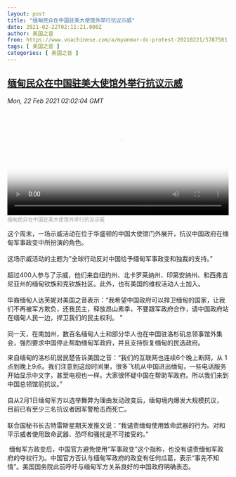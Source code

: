 ```yaml
---
layout: post
title: "缅甸民众在中国驻美大使馆外举行抗议示威"
date: 2021-02-22T02:11:21.000Z
author: 美国之音
from: https://www.voachinese.com/a/myanmar-dc-protest-20210221/5787501.html
tags: [ 美国之音 ]
categories: [ 美国之音 ]
---
```

<!--1613959881000-->
[缅甸民众在中国驻美大使馆外举行抗议示威](https://www.voachinese.com/a/myanmar-dc-protest-20210221/5787501.html)
------

<div>
<div><i>Mon, 22 Feb 2021 02:02:04 GMT</i></div><video poster="https://images.weserv.nl?url=gdb.voanews.com/2066f36d-257c-4417-ae11-539d3fbc7242_tv_r1_s_w900.jpg" src="https://av.voanews.com/Videoroot/Pangeavideo/2021/02/2/20/2066f36d-257c-4417-ae11-539d3fbc7242_240p.mp4" style="width:100%" controls></video><div><small style="color: #999;">缅甸民众在中国驻美大使馆外举行抗议示威</small></div><p>这个周末，一场示威活动在位于华盛顿的中国大使馆门外展开，抗议中国政府在缅甸军事政变中所扮演的角色。<br /> <br />这场示威活动的主题为”全球行动反对中国给予缅甸军事政变和独裁的支持。”<br /> <br />超过400人参与了示威，他们来自纽约州、北卡罗莱纳州、印第安纳州、和西弗吉尼亚州的缅甸钦族和克钦族社区。此外，也有美国的维权活动人士加入。<br /> <br />华裔缅甸人达芙妮对美国之音表示：“我希望中国政府可以捍卫缅甸的国家，让我们不再被军方欺负，还我民主，释放昂山素季，不要跟军政府合作，请中国政府站在缅甸人民一边，捍卫我们的民主权利。 ”<br /> <br />同一天，在南加州，数百名缅甸人士和部分华人也在中国驻洛杉矶总领事馆外集会，强烈要求中国停止帮助缅甸军政府，并且支持恢复缅甸的民选政府。</p><p>来自缅甸的洛杉矶居民楚告诉美国之音：“我们的互联网也连续6个晚上断网，从 1点到晚上9点。我们注意到这段时间里，很多飞机从中国进出缅甸，一些电话服务开始显示中文字，甚至电视也一样。大家很怀疑中国在帮助军政府。所以我们来到中国总领馆前抗议。”<br /> <br />自从2月1日缅甸军方以选举舞弊为理由发动政变后，缅甸境内爆发大规模抗议，目前已有至少三名抗议者因军警枪击而死亡。<br /> <br />联合国秘书长古特雷斯星期天发推文说：“我谴责缅甸使用致命武器的行为。对和平示威者使用致命武器、恐吓和骚扰是不可接受的。”</p><p> 缅甸军方政变后，中国官方避免使用“军事政变”这个指称，也没有谴责缅甸军政府的夺权行为。中国官方否认与缅甸军政府的政变有任何瓜葛，表示“事先不知情”。美国国务院此前呼吁与缅甸军方关系良好的中国政府明确表态。<br /> </p><p> </p>
</div>
